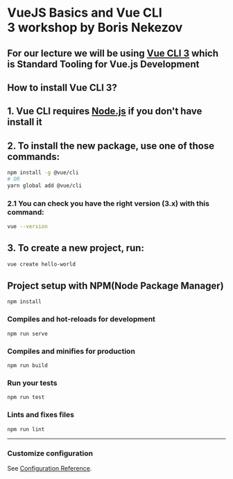 # VueJS Basics and Vue CLI 3 workshop by Boris Nekezov

## For our lecture we will be using [Vue CLI 3](https://cli.vuejs.org/) which is Standard Tooling for Vue.js Development 

## How to install Vue CLI 3?

## 1. Vue CLI requires [Node.js](https://nodejs.org/en/) if you don't have install it

## 2. To install the new package, use one of those commands:

```sh
npm install -g @vue/cli
# OR
yarn global add @vue/cli
```

### 2.1 You can check you have the right version (3.x) with this command:

```sh
vue --version
```
## 3. To create a new project, run:

```sh
vue create hello-world
```

## Project setup with NPM(Node Package Manager)
```
npm install 
```

### Compiles and hot-reloads for development
```
npm run serve
```

### Compiles and minifies for production
```
npm run build
```

### Run your tests
```
npm run test
```

### Lints and fixes files
```
npm run lint
```

---

### Customize configuration
See [Configuration Reference](https://cli.vuejs.org/config/).

